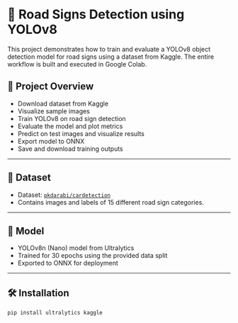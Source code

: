 # 🚗 Road Signs Detection using YOLOv8

This project demonstrates how to train and evaluate a YOLOv8 object detection model for road signs using a dataset from Kaggle. The entire workflow is built and executed in Google Colab.

## 📌 Project Overview

- Download dataset from Kaggle
- Visualize sample images
- Train YOLOv8 on road sign detection
- Evaluate the model and plot metrics
- Predict on test images and visualize results
- Export model to ONNX
- Save and download training outputs

---

## 📂 Dataset

- Dataset: [`pkdarabi/cardetection`](https://www.kaggle.com/datasets/pkdarabi/cardetection)
- Contains images and labels of 15 different road sign categories.

---

## 🧠 Model

- YOLOv8n (Nano) model from Ultralytics
- Trained for 30 epochs using the provided data split
- Exported to ONNX for deployment

---

## 🛠️ Installation

```bash
pip install ultralytics kaggle
